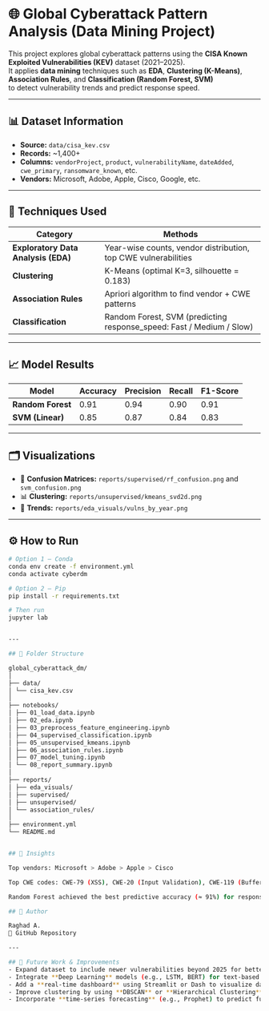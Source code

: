# 🌐 Global Cyberattack Pattern Analysis (Data Mining Project)

This project explores global cyberattack patterns using the **CISA Known Exploited Vulnerabilities (KEV)** dataset (2021–2025).  
It applies **data mining** techniques such as **EDA**, **Clustering (K-Means)**, **Association Rules**, and **Classification (Random Forest, SVM)**  
to detect vulnerability trends and predict response speed.

---

## 📊 Dataset Information
- **Source:** `data/cisa_kev.csv`
- **Records:** ~1,400+
- **Columns:** `vendorProject`, `product`, `vulnerabilityName`, `dateAdded`, `cwe_primary`, `ransomware_known`, etc.
- **Vendors:** Microsoft, Adobe, Apple, Cisco, Google, etc.

---

## 🧠 Techniques Used

| Category | Methods |
|-----------|----------|
| **Exploratory Data Analysis (EDA)** | Year-wise counts, vendor distribution, top CWE vulnerabilities |
| **Clustering** | K-Means (optimal K=3, silhouette = 0.183) |
| **Association Rules** | Apriori algorithm to find vendor + CWE patterns |
| **Classification** | Random Forest, SVM (predicting response_speed: Fast / Medium / Slow) |

---

## 📈 Model Results

| Model | Accuracy | Precision | Recall | F1-Score |
|--------|-----------|------------|----------|-----------|
| **Random Forest** | 0.91 | 0.94 | 0.90 | 0.91 |
| **SVM (Linear)** | 0.85 | 0.87 | 0.84 | 0.83 |

---

## 🗂️ Visualizations
- 🧩 **Confusion Matrices:** `reports/supervised/rf_confusion.png` and `svm_confusion.png`
- 📊 **Clustering:** `reports/unsupervised/kmeans_svd2d.png`
- 📅 **Trends:** `reports/eda_visuals/vulns_by_year.png`

---

## ⚙️ How to Run

```bash
# Option 1 — Conda
conda env create -f environment.yml
conda activate cyberdm

# Option 2 — Pip
pip install -r requirements.txt

# Then run
jupyter lab


---

## 🧩 Folder Structure

global_cyberattack_dm/
│
├── data/
│ └── cisa_kev.csv
│
├── notebooks/
│ ├── 01_load_data.ipynb
│ ├── 02_eda.ipynb
│ ├── 03_preprocess_feature_engineering.ipynb
│ ├── 04_supervised_classification.ipynb
│ ├── 05_unsupervised_kmeans.ipynb
│ ├── 06_association_rules.ipynb
│ ├── 07_model_tuning.ipynb
│ └── 08_report_summary.ipynb
│
├── reports/
│ ├── eda_visuals/
│ ├── supervised/
│ ├── unsupervised/
│ └── association_rules/
│
├── environment.yml
└── README.md


## 🧩 Insights

Top vendors: Microsoft > Adobe > Apple > Cisco

Top CWE codes: CWE-79 (XSS), CWE-20 (Input Validation), CWE-119 (Buffer Overflow)

Random Forest achieved the best predictive accuracy (≈ 91%) for response speed.
 
## 🙋 Author

Raghad A.
🔗 GitHub Repository

---

## 🚀 Future Work & Improvements
- Expand dataset to include newer vulnerabilities beyond 2025 for better trend prediction.  
- Integrate **Deep Learning** models (e.g., LSTM, BERT) for text-based CWE description analysis.  
- Add a **real-time dashboard** using Streamlit or Dash to visualize daily vulnerability trends.  
- Improve clustering by using **DBSCAN** or **Hierarchical Clustering** for better group separation.  
- Incorporate **time-series forecasting** (e.g., Prophet) to predict future attack waves.
